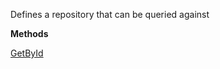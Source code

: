 Defines a repository that can be queried against

**Methods**

[GetById](Bifrost.Views.IView`1.GetById)
